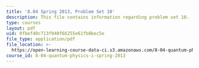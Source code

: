 ```yaml
---
title: '8.04 Spring 2013, Problem Set 10'
description: This file contains information regarding problem set 10.
type: courses
layout: pdf
uid: 0fbef40c713f040f66255e61fb8bec5e
file_type: application/pdf
file_location: >-
  https://open-learning-course-data-ci.s3.amazonaws.com/8-04-quantum-physics-i-spring-2013/0fbef40c713f040f66255e61fb8bec5e_MIT8_04S13_ps10.pdf
course_id: 8-04-quantum-physics-i-spring-2013
---
```

